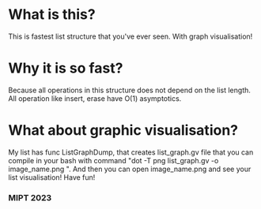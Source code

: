<h1> What is this? </h1>
This is fastest list structure that you've ever seen. With graph visualisation!
<h1> Why it is so fast? </h1>
Because all operations in this structure does not depend on the list length. All operation like insert, erase have O(1) asymptotics.
<h1> What about graphic visualisation? </h1>
My list has func ListGraphDump, that creates list_graph.gv file that you can compile in your bash with command "dot -T png list_graph.gv -o image_name.png
". And then you can open image_name.png and see your list visualisation!
Have fun!
<h3> MIPT 2023 </h3>
